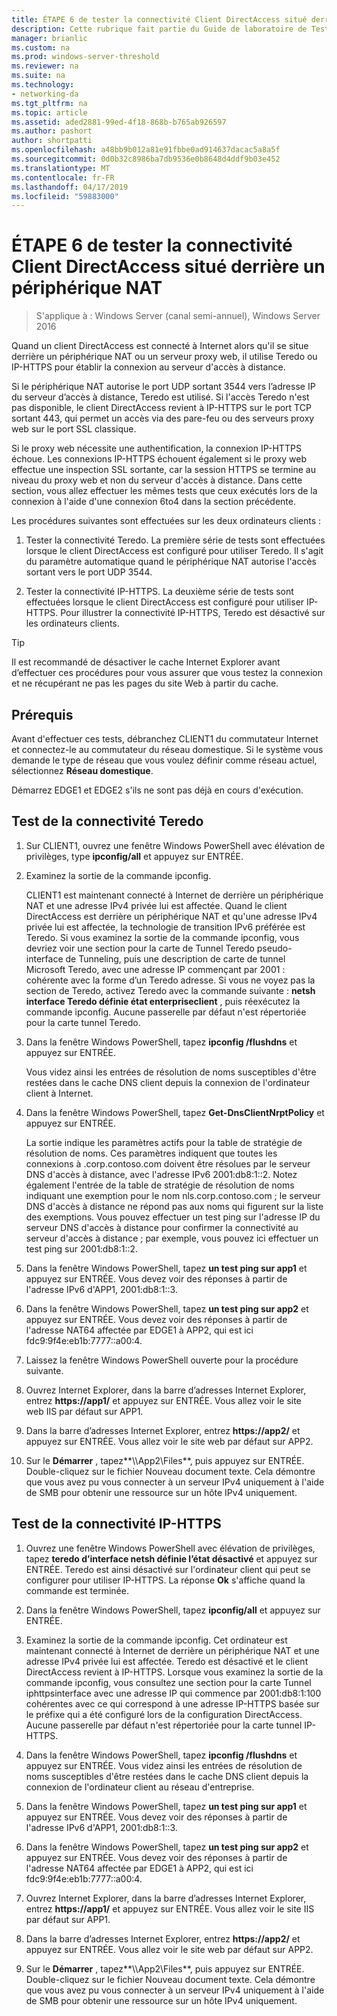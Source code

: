 ```yaml
---
title: ÉTAPE 6 de tester la connectivité Client DirectAccess situé derrière un périphérique NAT
description: Cette rubrique fait partie du Guide de laboratoire de Test - décrire de DirectAccess dans un Cluster avec équilibrage de charge réseau Windows pour Windows Server 2016
manager: brianlic
ms.custom: na
ms.prod: windows-server-threshold
ms.reviewer: na
ms.suite: na
ms.technology:
- networking-da
ms.tgt_pltfrm: na
ms.topic: article
ms.assetid: aded2881-99ed-4f18-868b-b765ab926597
ms.author: pashort
author: shortpatti
ms.openlocfilehash: a48bb9b012a81e91fbbe0ad914637dacac5a8a5f
ms.sourcegitcommit: 0d0b32c8986ba7db9536e0b8648d4ddf9b03e452
ms.translationtype: MT
ms.contentlocale: fr-FR
ms.lasthandoff: 04/17/2019
ms.locfileid: "59883000"
---
```

# <a name="step-6-test-directaccess-client-connectivity-from-behind-a-nat-device"></a>ÉTAPE 6 de tester la connectivité Client DirectAccess situé derrière un périphérique NAT

>S'applique à : Windows Server (canal semi-annuel), Windows Server 2016

Quand un client DirectAccess est connecté à Internet alors qu'il se situe derrière un périphérique NAT ou un serveur proxy web, il utilise Teredo ou IP-HTTPS pour établir la connexion au serveur d'accès à distance. 

Si le périphérique NAT autorise le port UDP sortant 3544 vers l’adresse IP du serveur d’accès à distance, Teredo est utilisé. Si l'accès Teredo n'est pas disponible, le client DirectAccess revient à IP-HTTPS sur le port TCP sortant 443, qui permet un accès via des pare-feu ou des serveurs proxy web sur le port SSL classique. 

Si le proxy web nécessite une authentification, la connexion IP-HTTPS échoue. Les connexions IP-HTTPS échouent également si le proxy web effectue une inspection SSL sortante, car la session HTTPS se termine au niveau du proxy web et non du serveur d'accès à distance. Dans cette section, vous allez effectuer les mêmes tests que ceux exécutés lors de la connexion à l'aide d'une connexion 6to4 dans la section précédente.  
  
Les procédures suivantes sont effectuées sur les deux ordinateurs clients :  
  
1. Tester la connectivité Teredo. La première série de tests sont effectuées lorsque le client DirectAccess est configuré pour utiliser Teredo. Il s'agit du paramètre automatique quand le périphérique NAT autorise l'accès sortant vers le port UDP 3544.  
  
2. Tester la connectivité IP-HTTPS. La deuxième série de tests sont effectuées lorsque le client DirectAccess est configuré pour utiliser IP-HTTPS. Pour illustrer la connectivité IP-HTTPS, Teredo est désactivé sur les ordinateurs clients.  
  
> [!TIP]  
> Il est recommandé de désactiver le cache Internet Explorer avant d’effectuer ces procédures pour vous assurer que vous testez la connexion et ne récupérant ne pas les pages du site Web à partir du cache.  
  
## <a name="prerequisites"></a>Prérequis

Avant d'effectuer ces tests, débranchez CLIENT1 du commutateur Internet et connectez-le au commutateur du réseau domestique. Si le système vous demande le type de réseau que vous voulez définir comme réseau actuel, sélectionnez **Réseau domestique**.  
  
Démarrez EDGE1 et EDGE2 s'ils ne sont pas déjà en cours d'exécution.  
  
## <a name="test-teredo-connectivity"></a>Test de la connectivité Teredo  
  
1.  Sur CLIENT1, ouvrez une fenêtre Windows PowerShell avec élévation de privilèges, type **ipconfig/all** et appuyez sur ENTRÉE.  
  
2.  Examinez la sortie de la commande ipconfig.  
  
    CLIENT1 est maintenant connecté à Internet de derrière un périphérique NAT et une adresse IPv4 privée lui est affectée. Quand le client DirectAccess est derrière un périphérique NAT et qu'une adresse IPv4 privée lui est affectée, la technologie de transition IPv6 préférée est Teredo. Si vous examinez la sortie de la commande ipconfig, vous devriez voir une section pour la carte de Tunnel Teredo pseudo-interface de Tunneling, puis une description de carte de tunnel Microsoft Teredo, avec une adresse IP commençant par 2001 : cohérente avec la forme d’un Teredo adresse. Si vous ne voyez pas la section de Teredo, activez Teredo avec la commande suivante : **netsh interface Teredo définie état enterpriseclient** , puis réexécutez la commande ipconfig. Aucune passerelle par défaut n'est répertoriée pour la carte tunnel Teredo.  
  
3.  Dans la fenêtre Windows PowerShell, tapez **ipconfig /flushdns** et appuyez sur ENTRÉE.  
  
    Vous videz ainsi les entrées de résolution de noms susceptibles d'être restées dans le cache DNS client depuis la connexion de l'ordinateur client à Internet.  
  
4.  Dans la fenêtre Windows PowerShell, tapez **Get-DnsClientNrptPolicy** et appuyez sur ENTRÉE.  
  
    La sortie indique les paramètres actifs pour la table de stratégie de résolution de noms. Ces paramètres indiquent que toutes les connexions à .corp.contoso.com doivent être résolues par le serveur DNS d'accès à distance, avec l'adresse IPv6 2001:db8:1::2. Notez également l'entrée de la table de stratégie de résolution de noms indiquant une exemption pour le nom nls.corp.contoso.com ; le serveur DNS d'accès à distance ne répond pas aux noms qui figurent sur la liste des exemptions. Vous pouvez effectuer un test ping sur l'adresse IP du serveur DNS d'accès à distance pour confirmer la connectivité au serveur d'accès à distance ; par exemple, vous pouvez ici effectuer un test ping sur 2001:db8:1::2.  
  
5.  Dans la fenêtre Windows PowerShell, tapez **un test ping sur app1** et appuyez sur ENTRÉE. Vous devez voir des réponses à partir de l'adresse IPv6 d'APP1, 2001:db8:1::3.  
  
6.  Dans la fenêtre Windows PowerShell, tapez **un test ping sur app2** et appuyez sur ENTRÉE. Vous devez voir des réponses à partir de l'adresse NAT64 affectée par EDGE1 à APP2, qui est ici fdc9:9f4e:eb1b:7777::a00:4.  
  
7.  Laissez la fenêtre Windows PowerShell ouverte pour la procédure suivante.  
  
8.  Ouvrez Internet Explorer, dans la barre d’adresses Internet Explorer, entrez **https://app1/** et appuyez sur ENTRÉE. Vous allez voir le site web IIS par défaut sur APP1.  
  
9. Dans la barre d’adresses Internet Explorer, entrez **https://app2/** et appuyez sur ENTRÉE. Vous allez voir le site web par défaut sur APP2.  
  
10. Sur le **Démarrer** , tapez**\\\App2\Files**, puis appuyez sur ENTRÉE. Double-cliquez sur le fichier Nouveau document texte. Cela démontre que vous avez pu vous connecter à un serveur IPv4 uniquement à l'aide de SMB pour obtenir une ressource sur un hôte IPv4 uniquement.  
  
## <a name="test-ip-https-connectivity"></a>Test de la connectivité IP-HTTPS  
  
1.  Ouvrez une fenêtre Windows PowerShell avec élévation de privilèges, tapez **teredo d’interface netsh définie l’état désactivé** et appuyez sur ENTRÉE. Teredo est ainsi désactivé sur l'ordinateur client qui peut se configurer pour utiliser IP-HTTPS. La réponse **Ok** s'affiche quand la commande est terminée.  
  
2.  Dans la fenêtre Windows PowerShell, tapez **ipconfig/all** et appuyez sur ENTRÉE.  
  
3.  Examinez la sortie de la commande ipconfig. Cet ordinateur est maintenant connecté à Internet de derrière un périphérique NAT et une adresse IPv4 privée lui est affectée. Teredo est désactivé et le client DirectAccess revient à IP-HTTPS. Lorsque vous examinez la sortie de la commande ipconfig, vous consultez une section pour la carte Tunnel iphttpsinterface avec une adresse IP qui commence par 2001:db8:1:100 cohérentes avec ce qui correspond à une adresse IP-HTTPS basée sur le préfixe qui a été configuré lors de la configuration DirectAccess. Aucune passerelle par défaut n'est répertoriée pour la carte tunnel IP-HTTPS.  
  
4.  Dans la fenêtre Windows PowerShell, tapez **ipconfig /flushdns** et appuyez sur ENTRÉE. Vous videz ainsi les entrées de résolution de noms susceptibles d'être restées dans le cache DNS client depuis la connexion de l'ordinateur client au réseau d'entreprise.  
  
5.  Dans la fenêtre Windows PowerShell, tapez **un test ping sur app1** et appuyez sur ENTRÉE. Vous devez voir des réponses à partir de l'adresse IPv6 d'APP1, 2001:db8:1::3.  
  
6.  Dans la fenêtre Windows PowerShell, tapez **un test ping sur app2** et appuyez sur ENTRÉE. Vous devez voir des réponses à partir de l'adresse NAT64 affectée par EDGE1 à APP2, qui est ici fdc9:9f4e:eb1b:7777::a00:4.  
  
7.  Ouvrez Internet Explorer, dans la barre d’adresses Internet Explorer, entrez **https://app1/** et appuyez sur ENTRÉE. Vous allez voir le site IIS par défaut sur APP1.  
  
8.  Dans la barre d’adresses Internet Explorer, entrez **https://app2/** et appuyez sur ENTRÉE. Vous allez voir le site web par défaut sur APP2.  
  
9. Sur le **Démarrer** , tapez**\\\App2\Files**, puis appuyez sur ENTRÉE. Double-cliquez sur le fichier Nouveau document texte. Cela démontre que vous avez pu vous connecter à un serveur IPv4 uniquement à l'aide de SMB pour obtenir une ressource sur un hôte IPv4 uniquement.
